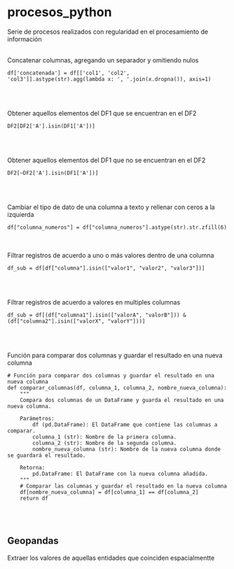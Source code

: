 # procesos_python
Serie de procesos realizados con regularidad en el procesamiento de información
<br><br>

Concatenar columnas, agregando un separador y omitiendo nulos
```
df['concatenada'] = df[['col1', 'col2', 'col3']].astype(str).agg(lambda x: ', '.join(x.dropna()), axis=1)
```
<br><br>


Obtener aquellos elementos del DF1 que se encuentran en el DF2
```
DF2[DF2['A'].isin(DF1['A'])]
```
<br><br>

Obtener aquellos elementos del DF1 que no se encuentran en el DF2
```
DF2[~DF2['A'].isin(DF1['A'])]
```
<br><br>

Cambiar el tipo de dato de una columna a texto y rellenar con ceros a la izquierda
```
df["columna_numeros"] = df["columna_numeros"].astype(str).str.zfill(6)
```
<br><br>
Filtrar registros de acuerdo a uno o más valores dentro de una columna
```
df_sub = df[df["columna"].isin(["valor1", "valor2", "valor3"])]
```
<br><br>

Filtrar registros de acuerdo a valores en multiples columnas
```
df_sub = df[(df["columna1"].isin(["valorA", "valorB"])) & (df["columna2"].isin(["valorX", "valorY"]))]

```
<br><br>

Función para comparar dos columnas y guardar el resultado en una nueva columna
```
# Función para comparar dos columnas y guardar el resultado en una nueva columna
def comparar_columnas(df, columna_1, columna_2, nombre_nueva_columna):
    """
    Compara dos columnas de un DataFrame y guarda el resultado en una nueva columna.

    Parámetros:
        df (pd.DataFrame): El DataFrame que contiene las columnas a comparar.
        columna_1 (str): Nombre de la primera columna.
        columna_2 (str): Nombre de la segunda columna.
        nombre_nueva_columna (str): Nombre de la nueva columna donde se guardará el resultado.

    Retorna:
        pd.DataFrame: El DataFrame con la nueva columna añadida.
    """
    # Comparar las columnas y guardar el resultado en la nueva columna
    df[nombre_nueva_columna] = df[columna_1] == df[columna_2]
    return df
```
<br><br>
## Geopandas
Extraer los valores de aquellas entidades que coinciden espacialmentte





```

```
